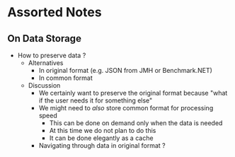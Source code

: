 # Assorted Notes

## On Data Storage

- How to preserve data ?
    - Alternatives
        - In original format (e.g. JSON from JMH or Benchmark.NET)
        - In common format
    - Discussion
        - We certainly want to preserve the original format because "what if the user needs it for something else"
        - We might need to _also_ store common format for processing speed
            - This can be done on demand only when the data is needed
            - At this time we do not plan to do this
            - It can be done elegantly as a cache
        - Navigating through data in original format ?
